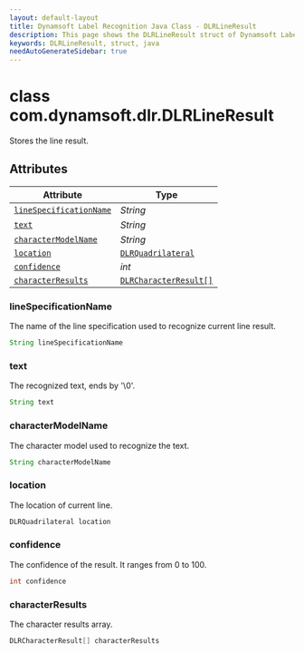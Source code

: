 ```yaml
---
layout: default-layout
title: Dynamsoft Label Recognition Java Class - DLRLineResult
description: This page shows the DLRLineResult struct of Dynamsoft Label Recognition for Java Language.
keywords: DLRLineResult, struct, java
needAutoGenerateSidebar: true
---
```



# class com.dynamsoft.dlr.DLRLineResult
Stores the line result.
  

## Attributes
  
| Attribute | Type |
|---------- | ---- |
| [`lineSpecificationName`](#linespecificationname) | *String* |
| [`text`](#text) | *String* |
| [`characterModelName`](#charactermodelname) | *String* |
| [`location`](#location) | [`DLRQuadrilateral`](dlr-quadrilateral.md) |
| [`confidence`](#confidence) | *int* |
| [`characterResults`](#characterresults) | [`DLRCharacterResult[]`](dlr-character-result.md) |


### lineSpecificationName
The name of the line specification used to recognize current line result.
```java
String lineSpecificationName
```

### text
The recognized text, ends by '\0'.
```java
String text
```

### characterModelName
The character model used to recognize the text.
```java
String characterModelName
```

### location
The location of current line.
```java
DLRQuadrilateral location
```


### confidence
The confidence of the result. It ranges from 0 to 100.
```java
int confidence
```

### characterResults
The character results array.
```java
DLRCharacterResult[] characterResults
```

